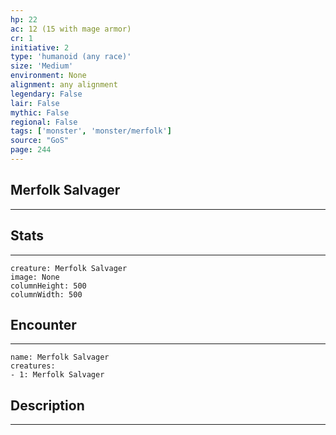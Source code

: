 ```yaml
---
hp: 22
ac: 12 (15 with mage armor)
cr: 1
initiative: 2
type: 'humanoid (any race)'    
size: 'Medium'
environment: None
alignment: any alignment
legendary: False
lair: False
mythic: False
regional: False
tags: ['monster', 'monster/merfolk']
source: "GoS"
page: 244
---
```


## Merfolk Salvager
---



## Stats
---

```statblock
creature: Merfolk Salvager
image: None
columnHeight: 500
columnWidth: 500
```

## Encounter
---

```encounter-table
name: Merfolk Salvager
creatures:
- 1: Merfolk Salvager
```

## Description
---




